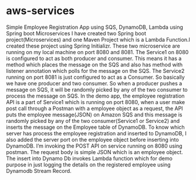 # aws-services

Simple Employee Registration App using SQS, DynamoDB, Lambda using Spring boot Microservices
I have created two Spring boot project(Microservices) and one Maven Project which is a Lambda Function.I created these project using Spring Initializr. These two microservice are running on my local machine on port 8080 and 8081.
The Service1 on 8080 is configured to act as both producer and consumer. This means it has a method which places the message on the SQS and also has method with listener annotation which polls for the message on the SQS.
The Service2 running on port 8081 is just configured to act as a Consumer. So basically we have one producer and two consumer. So when a producer pushes a message on SQS, it will be randomly picked by any of the two consumer to process the message on SQS.
In the demo app, the employee registration API is a part of Service1 which is running on port 8080, when a user make post call through a Postman with a employee object as a request, the API puts the employee message(JSON) on Amazon SQS and this message is randomly picked by any of the two consumer(Service1 or Service2) and inserts the message on the Employee table of DynamoDB.
To know which server has process the employee registration and inserted to DynamoDB, I also added the server port on the employee object before inserting into DynamoDB. I’m invoking the POST API on service running on 8080 using postman. The request body is simple JSON which is an employee object.
The insert into Dynamo Db invokes Lambda function which for demo purpose in just logging the details on the registered employee using Dynamodb Stream Record.
